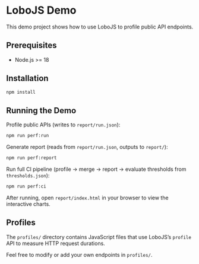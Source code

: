 # LoboJS Demo

This demo project shows how to use LoboJS to profile public API endpoints.

## Prerequisites

- Node.js >= 18

## Installation

```bash
npm install
```

## Running the Demo

Profile public APIs (writes to `report/run.json`):

```bash
npm run perf:run
```

Generate report (reads from `report/run.json`, outputs to `report/`):

```bash
npm run perf:report
```

Run full CI pipeline (profile → merge → report → evaluate thresholds from `thresholds.json`):

```bash
npm run perf:ci
```

After running, open `report/index.html` in your browser to view the interactive charts.

## Profiles

The `profiles/` directory contains JavaScript files that use LoboJS’s `profile` API to measure HTTP request durations.

Feel free to modify or add your own endpoints in `profiles/`.